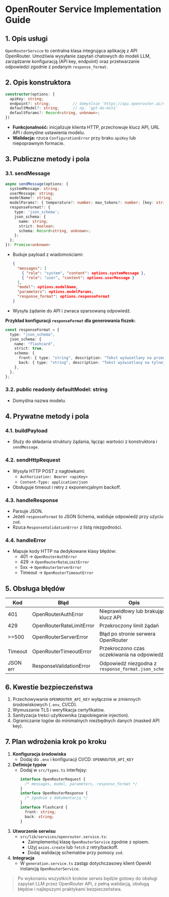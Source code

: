 # OpenRouter Service Implementation Guide

## 1. Opis usługi

`OpenRouterService` to centralna klasa integrująca aplikację z API OpenRouter. Umożliwia wysyłanie zapytań chatowych do modeli LLM, zarządzanie konfiguracją (API key, endpoint) oraz przetwarzanie odpowiedzi zgodnie z podanym `response_format`.

## 2. Opis konstruktora

```ts
constructor(options: {
  apiKey: string;
  endpoint?: string;          // domyślnie 'https://api.openrouter.ai/v1/chat/completions'
  defaultModel?: string;      // np. 'gpt-4o-mini'
  defaultParams?: Record<string, unknown>;
})
```

- **Funkcjonalność:** inicjalizuje klienta HTTP, przechowuje klucz API, URL API i domyślne ustawienia modelu.
- **Walidacja:** rzuca `ConfigurationError` przy braku `apiKey` lub niepoprawnym formacie.

## 3. Publiczne metody i pola

### 3.1. sendMessage

```ts
async sendMessage(options: {
  systemMessage: string;
  userMessage: string;
  modelName?: string;
  modelParams?: { temperature?: number; max_tokens?: number; [key: string]: unknown };
  responseFormat?: {
    type: 'json_schema';
    json_schema: {
      name: string;
      strict: boolean;
      schema: Record<string, unknown>;
    };
  };
}): Promise<unknown>
```

- Buduje payload z wiadomościami:
  ```json
  {
    "messages": [
      { "role": "system", "content": options.systemMessage },
      { "role": "user", "content": options.userMessage }
    ],
    "model": options.modelName,
    "parameters": options.modelParams,
    "response_format": options.responseFormat
  }
  ```
- Wysyła żądanie do API i zwraca sparsowaną odpowiedź.

**Przykład konfiguracji `responseFormat` dla generowania fiszek:**

```ts
const responseFormat = {
  type: "json_schema",
  json_schema: {
    name: "flashcard",
    strict: true,
    schema: {
      front: { type: "string", description: "Tekst wyświetlany na przedniej stronie fiszki" },
      back: { type: "string", description: "Tekst wyświetlany na tylnej stronie fiszki" },
    },
  },
};
```

### 3.2. public readonly defaultModel: string

- Domyślna nazwa modelu.

## 4. Prywatne metody i pola

### 4.1. buildPayload

- Służy do składania struktury żądania, łącząc wartości z konstruktora i `sendMessage`.

### 4.2. sendHttpRequest

- Wysyła HTTP POST z nagłówkami:
  - `Authorization: Bearer <apiKey>`
  - `Content-Type: application/json`
- Obsługuje timeout i retry z exponencjalnym backoff.

### 4.3. handleResponse

- Parsuje JSON.
- Jeżeli `responseFormat` to JSON Schema, waliduje odpowiedź przy użyciu `zod`.
- Rzuca `ResponseValidationError` z listą niezgodności.

### 4.4. handleError

- Mapuje kody HTTP na dedykowane klasy błędów:
  - 401 → `OpenRouterAuthError`
  - 429 → `OpenRouterRateLimitError`
  - 5xx → `OpenRouterServerError`
  - Timeout → `OpenRouterTimeoutError`

## 5. Obsługa błędów

| Kod      | Błąd                     | Opis                                                |
| -------- | ------------------------ | --------------------------------------------------- |
| 401      | OpenRouterAuthError      | Nieprawidłowy lub brakujący klucz API               |
| 429      | OpenRouterRateLimitError | Przekroczony limit żądań                            |
| >=500    | OpenRouterServerError    | Błąd po stronie serwera OpenRouter                  |
| Timeout  | OpenRouterTimeoutError   | Przekroczono czas oczekiwania na odpowiedź          |
| JSON err | ResponseValidationError  | Odpowiedź niezgodna z `response_format.json_schema` |

## 6. Kwestie bezpieczeństwa

1. Przechowywanie `OPENROUTER_API_KEY` wyłącznie w zmiennych środowiskowych (`.env`, CI/CD).
2. Wymuszanie TLS i weryfikacja certyfikatów.
3. Sanityzacja treści użytkownika (zapobieganie injection).
4. Ograniczanie logów do minimalnych niezbędnych danych (masked API key).

## 7. Plan wdrożenia krok po kroku

1. **Konfiguracja środowiska**
   - Dodaj do `.env` i konfiguracji CI/CD: `OPENROUTER_API_KEY`
2. **Definicje typów**
   - Dodaj w `src/types.ts` interfejsy:
     ```ts
     interface OpenRouterRequest {
       /* messages, model, parameters, response_format */
     }
     interface OpenRouterResponse {
       /* zgodnie z dokumentacją */
     }
     interface Flashcard {
       front: string;
       back: string;
     }
     ```
3. **Utworzenie serwisu**
   - `src/lib/services/openrouter.service.ts`:
     - Zaimplementuj klasę `OpenRouterService` zgodnie z opisem.
     - Użyj `axios.create` lub `fetch` z retry/backoff.
     - Dodaj walidację schematów przy pomocy `zod`.
4. **Integracja**
   - W `generation.service.ts` zastąp dotychczasowy klient OpenAI instancją `OpenRouterService`.

> Po wykonaniu wszystkich kroków serwis będzie gotowy do obsługi zapytań LLM przez OpenRouter API, z pełną walidacją, obsługą błędów i najlepszymi praktykami bezpieczeństwa.
